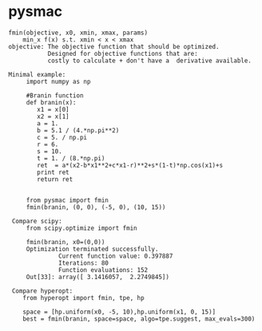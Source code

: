 pysmac
======

    fmin(objective, x0, xmin, xmax, params)
        min_x f(x) s.t. xmin < x < xmax
    objective: The objective function that should be optimized.
               Designed for objective functions that are:
               costly to calculate + don't have a  derivative available. 

    Minimal example:
         import numpy as np

         #Branin function
         def branin(x):
            x1 = x[0]
            x2 = x[1]
            a = 1.
            b = 5.1 / (4.*np.pi**2)
            c = 5. / np.pi
            r = 6.
            s = 10.
            t = 1. / (8.*np.pi)
            ret  = a*(x2-b*x1**2+c*x1-r)**2+s*(1-t)*np.cos(x1)+s
            print ret
            return ret


         from pysmac import fmin
         fmin(branin, (0, 0), (-5, 0), (10, 15))

     Compare scipy:
         from scipy.optimize import fmin

         fmin(branin, x0=(0,0))
         Optimization terminated successfully.
                  Current function value: 0.397887
                  Iterations: 80
                  Function evaluations: 152
         Out[33]: array([ 3.1416057,  2.2749845])

     Compare hyperopt:
        from hyperopt import fmin, tpe, hp

        space = [hp.uniform(x0, -5, 10),hp.uniform(x1, 0, 15)]
        best = fmin(branin, space=space, algo=tpe.suggest, max_evals=300)
 
